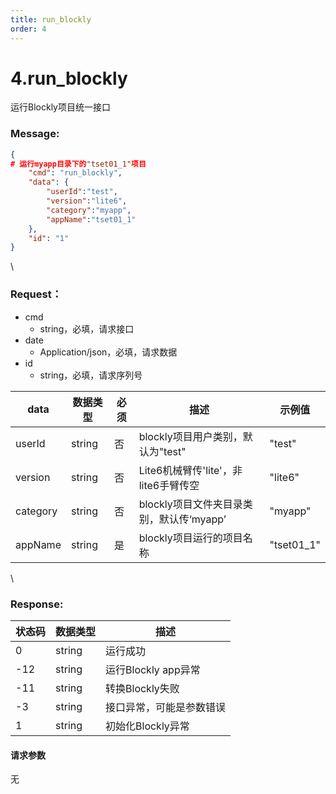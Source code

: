 ```yaml
---
title: run_blockly
order: 4
---
```

# 4.run\_blockly
运行Blockly项目统一接口
### Message:  
```json
{
# 运行myapp目录下的"tset01_1"项目
    "cmd": "run_blockly",
    "data": {
        "userId":"test",
        "version":"lite6",
        "category":"myapp",
        "appName":"tset01_1"
    },
    "id": "1"
}
```
\
### Request：  
* cmd
  * string，必填，请求接口
* date
  * Application/json，必填，请求数据
* id
  * string，必填，请求序列号
  
| **data** | **数据类型** | **必须** | **描述**                      | **示例值**     |
| -------- | -------- | ------ | --------------------------- | ----------- |
| userId   | string   | 否      | blockly项目用户类别，默认为"test"     | "test"      |
| version  | string   | 否      | Lite6机械臂传'lite'，非lite6手臂传空  | "lite6"     |
| category | string   | 否      | blockly项目文件夹目录类别，默认传‘myapp’ | "myapp"     |
| appName  | string   | 是      | blockly项目运行的项目名称            | "tset01\_1" |
\
### Response:  
| **状态码** | **数据类型** | **描述**          |
| ------- | -------- | --------------- |
| 0       | string   | 运行成功            |
| -12     | string   | 运行Blockly app异常 |
| -11     | string   | 转换Blockly失败     |
| -3      | string   | 接口异常，可能是参数错误    |
| 1       | string   | 初始化Blockly异常    |
#### 请求参数
无
